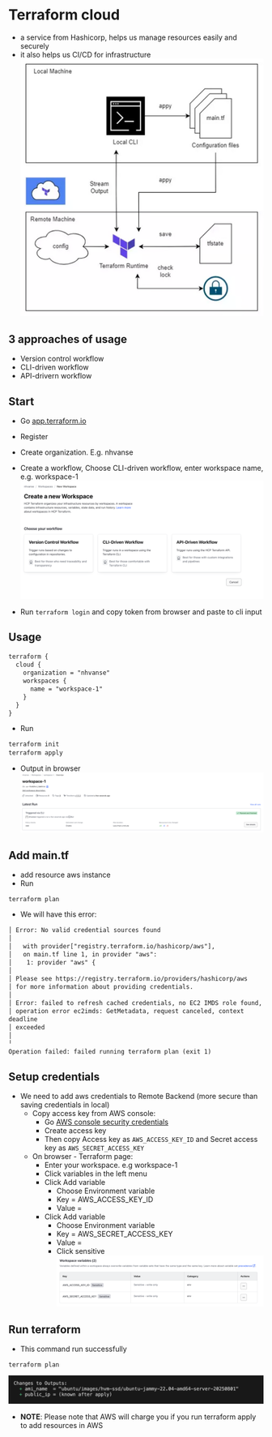# Terraform cloud

- a service from Hashicorp, helps us manage resources easily and securely
- it also helps us CI/CD for infrastructure
![flow](image-2.png)
## 3 approaches of usage
- Version control workflow
- CLI-driven workflow
- API-drivern workflow


## Start
- Go [app.terraform.io](https://app.terraform.io/)
- Register
- Create organization. E.g. nhvanse
- Create a workflow, Choose CLI-driven workflow, enter workspace name, e.g. workspace-1
![workflow](image.png)

- Run `terraform login` and copy token from browser and paste to cli input


## Usage
```hcl
terraform {
  cloud {
    organization = "nhvanse"
    workspaces {
      name = "workspace-1"
    }
  }
}
```

- Run
```sh
terraform init
terraform apply
```

- Output in browser
![config successfully](image-1.png)


## Add main.tf
- add resource aws instance
- Run
```
terraform plan
```
- We will have this error:
```text
│ Error: No valid credential sources found
│ 
│   with provider["registry.terraform.io/hashicorp/aws"],
│   on main.tf line 1, in provider "aws":
│    1: provider "aws" {
│ 
│ Please see https://registry.terraform.io/providers/hashicorp/aws
│ for more information about providing credentials.
│ 
│ Error: failed to refresh cached credentials, no EC2 IMDS role found,
│ operation error ec2imds: GetMetadata, request canceled, context deadline
│ exceeded
│ 
╵
Operation failed: failed running terraform plan (exit 1)
```


## Setup credentials
- We need to add aws credentials to Remote Backend (more secure than saving credentials in local)
  - Copy access key from AWS console:
    - Go [AWS console security credentials](https://us-east-1.console.aws.amazon.com/iam/home?region=us-east-1#/security_credentials)
    - Create access key
    - Then copy Access key as `AWS_ACCESS_KEY_ID` and Secret access key as `AWS_SECRET_ACCESS_KEY`
  - On browser - Terraform page:
    - Enter your workspace. e.g workspace-1
    - Click variables in the left menu
    - Click Add variable
        - Choose Environment variable
        - Key = AWS_ACCESS_KEY_ID
        - Value = <Access key from aws console>
    - Click Add variable
        - Choose Environment variable
        - Key = AWS_SECRET_ACCESS_KEY
        - Value = <Access key from aws console>
        - Click sensitive
    ![credentials](image-5.png)

## Run terraform
- This command run successfully
```
terraform plan
```

![result](image-4.png)

- **NOTE**: Please note that AWS will charge you if you run terraform apply to add resources in AWS
    

